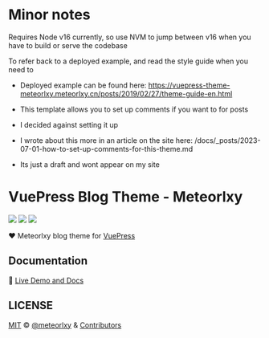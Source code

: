 # Minor notes

Requires Node v16 currently, so use NVM to jump between v16 when you have to build or serve the codebase

To refer back to a deployed example, and read the style guide when you need to

- Deployed example can be found here: https://vuepress-theme-meteorlxy.meteorlxy.cn/posts/2019/02/27/theme-guide-en.html

- This template allows you to set up comments if you want to for posts
- I decided against setting it up
- I wrote about this more in an article on the site here: /docs/_posts/2023-07-01-how-to-set-up-comments-for-this-theme.md
- Its just a draft and wont appear on my site

# VuePress Blog Theme - Meteorlxy

[![](https://img.shields.io/circleci/project/github/meteorlxy/vuepress-theme-meteorlxy/master.svg?style=flat)](https://circleci.com/gh/meteorlxy/vuepress-theme-meteorlxy)
[![](https://img.shields.io/npm/v/vuepress-theme-meteorlxy.svg?style=flat)](https://www.npmjs.com/package/vuepress-theme-meteorlxy)
[![](https://img.shields.io/github/license/meteorlxy/vuepress-theme-meteorlxy.svg?style=flat)](https://github.com/meteorlxy/vuepress-theme-meteorlxy/blob/master/LICENSE)

:heart: Meteorlxy blog theme for [VuePress](https://vuepress.vuejs.org)

## Documentation

:book: [Live Demo and Docs](https://vuepress-theme-meteorlxy.meteorlxy.cn)

## LICENSE

[MIT](https://github.com/meteorlxy/vuepress-theme-meteorlxy/blob/master/LICENSE) &copy; [@meteorlxy](https://github.com/meteorlxy) & [Contributors](https://github.com/meteorlxy/vuepress-theme-meteorlxy/graphs/contributors)

